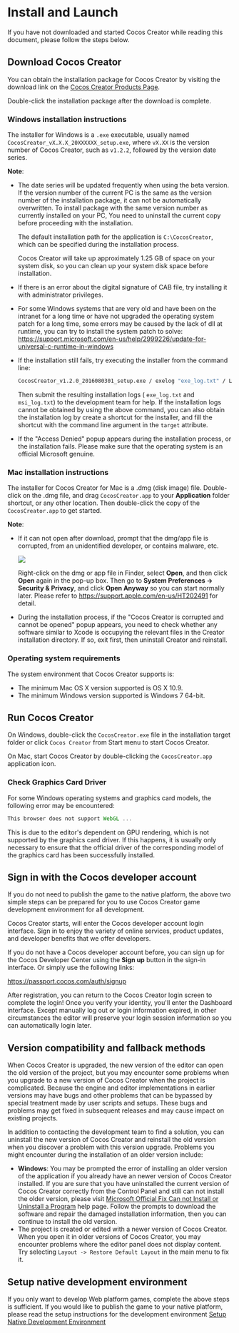 # Install and Launch

If you have not downloaded and started Cocos Creator while reading this document, please follow the steps below.

## Download Cocos Creator

You can obtain the installation package for Cocos Creator by visiting the download link on the [Cocos Creator Products Page](http://www.cocos2d-x.org/products#creator).

Double-click the installation package after the download is complete.

### Windows installation instructions

The installer for Windows is a `.exe` executable, usually named `CocosCreator_vX.X.X_20XXXXXX_setup.exe`, where `vX.XX` is the version number of Cocos Creator, such as `v1.2.2`, followed by the version date series.

**Note**:

- The date series will be updated frequently when using the beta version. If the version number of the current PC is the same as the version number of the installation package, it can not be automatically overwritten. To install package with the same version number as currently installed on your PC, You need to uninstall the current copy before proceeding with the installation.

  The default installation path for the application is `C:\CocosCreator`, which can be specified during the installation process.

  Cocos Creator will take up approximately 1.25 GB of space on your system disk, so you can clean up your system disk space before installation.

- If there is an error about the digital signature of CAB file, try installing it with administrator privileges.

- For some Windows systems that are very old and have been on the intranet for a long time or have not upgraded the operating system patch for a long time, some errors may be caused by the lack of dll at runtime, you can try to install the system patch to solve: <https://support.microsoft.com/en-us/help/2999226/update-for-universal-c-runtime-in-windows>

- If the installation still fails, try executing the installer from the command line:

  ```bash
  CocosCreator_v1.2.0_2016080301_setup.exe / exelog "exe_log.txt" / L * V "msi_log.txt"
  ```

  Then submit the resulting installation logs ( `exe_log.txt` and `msi_log.txt`) to the development team for help. If the installation logs cannot be obtained by using the above command, you can also obtain the installation log by create a shortcut for the installer, and fill the shortcut with the command line argument in the `target` attribute.

- If the "Access Denied" popup appears during the installation process, or the installation fails. Please make sure that the operating system is an official Microsoft genuine.

### Mac installation instructions

The installer for Cocos Creator for Mac is a .dmg (disk image) file. Double-click on the .dmg file, and drag `CocosCreator.app` to your **Application** folder shortcut, or any other location. Then double-click the copy of the `CocosCreator.app` to get started.

**Note**: 

- If it can not open after download, prompt that the dmg/app file is corrupted, from an unidentified developer, or contains malware, etc.

  ![](install/tooltip.png)

  Right-click on the dmg or app file in Finder, select **Open**, and then click **Open** again in the pop-up box. Then go to **System Preferences -> Security & Privacy**, and click **Open Anyway** so you can start normally later. Please refer to <https://support.apple.com/en-us/HT202491> for detail.

- During the installation process, if the "Cocos Creator is corrupted and cannot be opened" popup appears, you need to check whether any software similar to Xcode is occupying the relevant files in the Creator installation directory. If so, exit first, then uninstall Creator and reinstall.

### Operating system requirements

The system environment that Cocos Creator supports is:

- The minimum Mac OS X version supported is OS X 10.9.
- The minimum Windows version supported is Windows 7 64-bit.

## Run Cocos Creator

On Windows, double-click the `CocosCreator.exe` file in the installation target folder or click `Cocos Creator` from Start menu to start Cocos Creator.

On Mac, start Cocos Creator by double-clicking the `CocosCreator.app` application icon.

### Check Graphics Card Driver

For some Windows operating systems and graphics card models, the following error may be encountered:

```js
This browser does not support WebGL ...
```

This is due to the editor's dependent on GPU rendering, which is not supported by the graphics card driver. If this happens, it is usually only necessary to ensure that the official driver of the corresponding model of the graphics card has been successfully installed.

## Sign in with the Cocos developer account

If you do not need to publish the game to the native platform, the above two simple steps can be prepared for you to use Cocos Creator game development environment for all development.

Cocos Creator starts, will enter the Cocos developer account login interface. Sign in to enjoy the variety of online services, product updates, and developer benefits that we offer developers.

If you do not have a Cocos developer account before, you can sign up for the Cocos Developer Center using the **Sign up** button in the sign-in interface. Or simply use the following links:

<https://passport.cocos.com/auth/signup>

After registration, you can return to the Cocos Creator login screen to complete the login! Once you verify your identity, you'll enter the Dashboard interface. Except manually log out or login information expired, in other circumstances the editor will preserve your login session information so you can automatically login later.

## Version compatibility and fallback methods

When Cocos Creator is upgraded, the new version of the editor can open the old version of the project, but you may encounter some problems when you upgrade to a new version of Cocos Creator when the project is complicated. Because the engine and editor implementations in earlier versions may have bugs and other problems that can be bypassed by special treatment made by user scripts and setups. These bugs and problems may get fixed in subsequent releases and may cause impact on existing projects.

In addition to contacting the development team to find a solution, you can uninstall the new version of Cocos Creator and reinstall the old version when you discover a problem with this version upgrade. Problems you might encounter during the installation of an older version include:

- **Windows**: You may be prompted the error of installing an older version of the application if you already have an newer version of Cocos Creator installed. If you are sure that you have uninstalled the current version of Cocos Creator correctly from the Control Panel and still can not install the older version, please visit [Microsoft Official Fix Can not Install or Uninstall a Program](https://support.microsoft.com/en-us/help/17588/fix-problems-that-block-programs-from-being-installed-or-removed) help page. Follow the prompts to download the software and repair the damaged installation information, then you can continue to install the old version.
- The project is created or edited with a newer version of Cocos Creator. When you open it in older versions of Cocos Creator, you may encounter problems where the editor panel does not display content. Try selecting `Layout -> Restore Default Layout` in the main menu to fix it.

## Setup native development environment

If you only want to develop Web platform games, complete the above steps is sufficient. If you would like to publish the game to your native platform, please read the setup instructions for the development environment [Setup Native Development Environment](../publish/setup-native-development.md)
